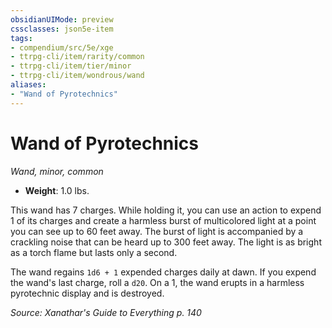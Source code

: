 ```yaml
---
obsidianUIMode: preview
cssclasses: json5e-item
tags:
- compendium/src/5e/xge
- ttrpg-cli/item/rarity/common
- ttrpg-cli/item/tier/minor
- ttrpg-cli/item/wondrous/wand
aliases: 
- "Wand of Pyrotechnics"
---
```

# Wand of Pyrotechnics
*Wand, minor, common*  

- **Weight**: 1.0 lbs.

This wand has 7 charges. While holding it, you can use an action to expend 1 of its charges and create a harmless burst of multicolored light at a point you can see up to 60 feet away. The burst of light is accompanied by a crackling noise that can be heard up to 300 feet away. The light is as bright as a torch flame but lasts only a second.

The wand regains `1d6 + 1` expended charges daily at dawn. If you expend the wand's last charge, roll a `d20`. On a 1, the wand erupts in a harmless pyrotechnic display and is destroyed.

*Source: Xanathar's Guide to Everything p. 140*